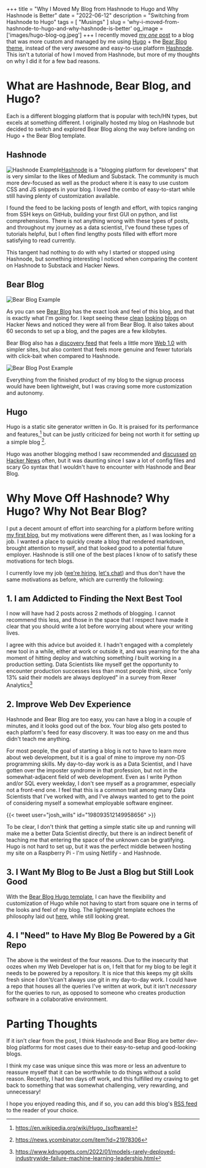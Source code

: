 +++
title = "Why I Moved My Blog from Hashnode to Hugo and Why Hashnode is Better"
date = "2022-06-12"
description = "Switching from Hashnode to Hugo"
tags = [
    "Musings"
]
slug = 'why-i-moved-from-hashnode-to-hugo-and-why-hashnode-is-better'
og_image = ['images/hugo-blog-og.jpeg']
+++
I recently moved [my _one_ post](https://noah-ford.com/cracker-barrel-whole-foods-presidential-2020/) to a blog that was more custom and managed by me using [Hugo](https://gohugo.io/) + the [Bear Blog theme](https://github.com/janraasch/hugo-bearblog), instead of the very awesome and easy-to-use platform [Hashnode](https://hashnode.com/).  This isn't a tutorial of how I moved from Hashnode, but more of my thoughts on why I did it for a few bad reasons. 

# What are Hashnode, Bear Blog, and Hugo?
Each is a different blogging platform that is popular with tech/HN types, but excels at something different. I originally hosted my blog on Hashnode but decided to switch and explored Bear Blog along the way before landing on Hugo + the Bear Blog template.
## Hashnode
![Hashnode Example](/images/hashnode_example.png "Previous look and feel of my blog on Hashnode")[Hashnode](https://hashnode.com/) is a "blogging platform for developers" that is very similar to the likes of Medium and Substack. The community is much more dev-focused as well as the product where it is easy to use custom CSS and JS snippets in your blog. I loved the combo of easy-to-start while still having plenty of customization available. 

I found the feed to be lacking posts of length and effort, with topics ranging from SSH keys on GitHub, building your first GUI on python, and list comprehensions. There is not anything wrong with these types of posts, and throughout my journey as a data scientist, I've found these types of tutorials helpful, but I often find lengthy posts filled with effort more satisfying to read currently. 

This tangent had nothing to do with why I started or stopped using Hashnode, but something interesting I noticed when comparing the content on Hashnode to Substack and Hacker News. 
## Bear Blog
![Bear Blog Example](/images/bear_blog_example.png "Home Page of bearblog.dev")

As you can see [Bear Blog](bearblog.dev) has the exact look and feel of this blog, and that is exactly what I'm going for. I kept seeing these [clean](https://www.sdgluck.com/i-dont-like-medium/) [looking](https://tarunreddy.bearblog.dev/addict/) [blogs](https://herman.bearblog.dev/running-a-blogging-platform/) on Hacker News and noticed they were all from Bear Blog. It also takes about 60 seconds to set up a blog, and the pages are a few kilobytes. 

Bear Blog also has a [discovery feed](https://bearblog.dev/discover/) that feels a little more [Web 1.0](https://en.wikipedia.org/wiki/Web_2.0#Web_1.0) with simpler sites, but also content that feels more genuine and fewer tutorials with click-bait when compared to Hashnode.

![Bear Blog Post Example](/images/bear_blog_new_post_example.png "All that needs to be filled out for a new post on Bear Blog")

Everything from the finished product of my blog to the signup process would have been lightweight, but I was craving some more customization and autonomy. 
## Hugo 
Hugo is a static site generator written in Go. It is praised for its performance and features,[^1] but can be justly criticized for being not worth it for setting up a simple blog [^2]. 

Hugo was another blogging method I saw recommended and [discussed](https://news.ycombinator.com/item?id=30527884) [on](https://news.ycombinator.com/item?id=30396935) [Hacker News](https://news.ycombinator.com/item?id=12672394) often, but it was daunting since I saw a lot of config files and scary Go syntax that I wouldn't have to encounter with Hashnode and Bear Blog. 

# Why Move Off Hashnode? Why Hugo? Why Not Bear Blog?
I put a decent amount of effort into searching for a platform before writing [my first blog](https://noah-ford.com/cracker-barrel-whole-foods-presidential-2020/), but my motivations were different then, as I was looking for a job. I wanted a place to quickly create a blog that rendered markdown, brought attention to myself, and that looked good to a potential future employer. Hashnode is still one of the best places I know of to satisfy these motivations for tech blogs. 

I currently love my job ([we're hiring](https://jobs.lever.co/onaroll), [let's chat](https://calendly.com/noah_ford/30-minute-meeting)) and thus don't have the same motivations as before, which are currently the following:
## 1. I am Addicted to Finding the Next Best Tool

I now will have had 2 posts across 2 methods of blogging. I cannot recommend this less, and those in the space that I respect have made it clear that you should write a lot before worrying about where your writing lives. 

I agree with this advice but avoided it. I hadn't engaged with a completely new tool in a while, either at work or outside it, and was yearning for the aha moment of hitting deploy and watching something _I_ built working in a production setting. Data Scientists like myself get the opportunity to encounter production successes less than most people think, since "only 13% said their models are always deployed" in a survey from Rexer Analytics[^3]

## 2. Improve Web Dev Experience
Hashnode and Bear Blog are too easy, you can have a blog in a couple of minutes, and it looks good out of the box. Your blog also gets posted to each platform's feed for easy discovery. It was too easy on me and thus didn't teach me anything. 

For most people, the goal of starting a blog is not to have to learn more about web development, but it is a goal of mine to improve my non-DS programming skills. My day-to-day work is as a Data Scientist, and I have gotten over the imposter syndrome in that profession, but not in the somewhat-adjacent field of web development. Even as I write Python and/or SQL every weekday, I don't see myself as a programmer, especially not a front-end one. I feel that this is a common trait among many Data Scientists that I've worked with, and I've always wanted to get to the point of considering myself a somewhat employable software engineer.

{{< tweet user="josh_wills" id="198093512149958656" >}}

To be clear, I don't think that getting a simple static site up and running will make me a better Data Scientist directly, but there is an indirect benefit of teaching me that entering the space of the unknown can be gratifying. Hugo is not hard to set up, but it was the perfect middle between hosting my site on a Raspberry Pi - I'm using Netlify - and Hashnode. 

## 3. I Want My Blog to Be Just a Blog but Still Look Good
With the [Bear Blog Hugo template](https://github.com/janraasch/hugo-bearblog), I can have the flexibility and customization of Hugo while not having to start from square one in terms of the looks and feel of my blog. The lightweight template echoes the philosophy laid out [here](https://motherfuckingwebsite.com/), while still looking great. 

## 4. I "Need" to Have My Blog Be Powered by a Git Repo

The  above is the weirdest of the four reasons. Due to the insecurity that oozes when my Web Developer hat is on, I felt that for my blog to be legit it needs to be powered by a repository. It is nice that this keeps my git skills fresh since I don't/can't always use git in my day-to-day work. I could have a repo that houses all the queries I've written at work, but it isn't _necessary_ for the queries to run, as opposed to someone who creates production software in a collaborative environment.

# Parting Thoughts
If it isn't clear from the post, I think Hashnode and Bear Blog are better dev-blog platforms for most cases due to their easy-to-setup and good-looking blogs. 

I think my case was unique since this was more or less an adventure to reassure myself that it can be worthwhile to do things without a solid reason. Recently, I had ten days off work, and this fulfilled my craving to get back to something that was somewhat challenging, very rewarding, and unnecessary! 

I hope you enjoyed reading this,  and if so, you can add this blog's [RSS feed](http://noah-ford.com/index.xml) to the reader of your choice.

[^1]: https://en.wikipedia.org/wiki/Hugo_(software)
[^2]: https://news.ycombinator.com/item?id=21978306
[^3]: https://www.kdnuggets.com/2022/01/models-rarely-deployed-industrywide-failure-machine-learning-leadership.html
